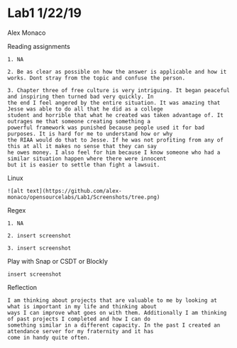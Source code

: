 # Lab1 1/22/19
Alex Monaco

Reading assignments
	
	1. NA

	2. Be as clear as possible on how the answer is applicable and how it works. Dont stray from the topic and confuse the person.

	3. Chapter three of free culture is very intriguing. It began peaceful and inspiring then turned bad very quickly. In
	the end I feel angered by the entire situation. It was amazing that Jesse was able to do all that he did as a college 
	student and horrible that what he created was taken advantage of. It outrages me that someone creating something a 
	powerful framework was punished because people used it for bad purposes. It is hard for me to understand how or why 
	the RIAA would do that to Jesse. If he was not profiting from any of this at all it makes no sense that they can say 
	he owes money. I also feel for him because I know someone who had a similar situation happen where there were innocent 
	but it is easier to settle than fight a lawsuit.

Linux

	![alt text](https://github.com/alex-monaco/opensourcelabs/Lab1/Screenshots/tree.png)

Regex

	1. NA
	
	2. insert screenshot
	
	3. insert screenshot

Play with Snap or CSDT or Blockly

	insert screenshot

Reflection

	I am thinking about projects that are valuable to me by looking at what is important in my life and thinking about 
	ways I can improve what goes on with them. Additionally I am thinking of past projects I completed and how I can do 
	something similar in a different capacity. In the past I created an attendance server for my fraternity and it has 
	come in handy quite often. 

